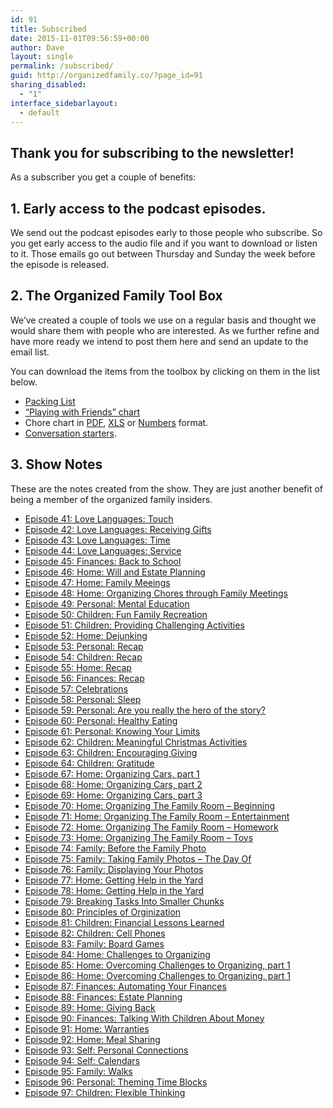 ```yaml
---
id: 91
title: Subscribed
date: 2015-11-01T09:56:59+00:00
author: Dave
layout: single
permalink: /subscribed/
guid: http://organizedfamily.co/?page_id=91
sharing_disabled:
  - "1"
interface_sidebarlayout:
  - default
---
```

## Thank you for subscribing to the newsletter!

As a subscriber you get a couple of benefits:

## 1&#46; Early access to the podcast episodes.

We send out the podcast episodes early to those people who subscribe. So you get early access to the audio file and if you want to download or listen to it. Those emails go out between Thursday and Sunday the week before the episode is released.

## 2&#46; The Organized Family Tool Box

We&#8217;ve created a couple of tools we use on a regular basis and thought we would share them with people who are interested. As we further refine and have more ready we intend to post them here and send an update to the email list.

You can download the items from the toolbox by clicking on them in the list below.

  * [Packing List](http://traffic.libsyn.com/organizedfamily/Packing_List_general.xlsx)
  * [&#8220;Playing with Friends&#8221; chart](http://traffic.libsyn.com/organizedfamily/Going_to_Play_with_friends_general.xlsx)
  * Chore chart in [PDF](http://traffic.libsyn.com/organizedfamily/chore_chart.pdf), [XLS](http://traffic.libsyn.com/organizedfamily/chore_chart.xlsx) or [Numbers](http://traffic.libsyn.com/organizedfamily/chore_chart.numbers) format.
  * [Conversation starters](http://traffic.libsyn.com/organizedfamily/dinner_conversation_starters_pdf.pdf).

## 3&#46; Show Notes

These are the notes created from the show. They are just another benefit of being a member of the organized family insiders.

  * [Episode 41: Love Languages: Touch](http://traffic.libsyn.com/organizedfamily/41-show_notes.pdf)
  * [Episode 42: Love Languages: Receiving Gifts](http://traffic.libsyn.com/organizedfamily/42-show_notes.pdf)
  * [Episode 43: Love Languages: Time](http://traffic.libsyn.com/organizedfamily/43-show_notes.pdf)
  * [Episode 44: Love Languages: Service](http://traffic.libsyn.com/organizedfamily/44-show_notes.pdf)
  * [Episode 45: Finances: Back to School](http://traffic.libsyn.com/organizedfamily/45-show_notes.pdf)
  * [Episode 46: Home: Will and Estate Planning](http://traffic.libsyn.com/organizedfamily/46-show_notes.pdf)
  * [Episode 47: Home: Family Meeings](http://traffic.libsyn.com/organizedfamily/47-show_notes.pdf)
  * [Episode 48: Home: Organizing Chores through Family Meetings](http://traffic.libsyn.com/organizedfamily/48-show_notes.pdf)
  * [Episode 49: Personal: Mental Education](http://traffic.libsyn.com/organizedfamily/49-show_notes.pdf)
  * [Episode 50: Children: Fun Family Recreation](http://traffic.libsyn.com/organizedfamily/50-show_notes.pdf)
  * [Episode 51: Children: Providing Challenging Activities](http://traffic.libsyn.com/organizedfamily/51-show_notes.pdf)
  * [Episode 52: Home: Dejunking](http://traffic.libsyn.com/organizedfamily/52-show_notes.pdf)
  * [Episode 53: Personal: Recap](http://traffic.libsyn.com/organizedfamily/53-show_notes.pdf)
  * [Episode 54: Children: Recap](http://traffic.libsyn.com/organizedfamily/54-show_notes.pdf)
  * [Episode 55: Home: Recap](http://traffic.libsyn.com/organizedfamily/55-show_notes.pdf)
  * [Episode 56: Finances: Recap](http://traffic.libsyn.com/organizedfamily/56-show_notes.pdf)
  * [Episode 57: Celebrations](http://traffic.libsyn.com/organizedfamily/57-show_notes.pdf)
  * [Episode 58: Personal: Sleep](http://traffic.libsyn.com/organizedfamily/58-show_notes.pdf)
  * [Episode 59: Personal: Are you really the hero of the story?](http://traffic.libsyn.com/organizedfamily/59-show_notes.pdf)
  * [Episode 60: Personal: Healthy Eating](http://traffic.libsyn.com/organizedfamily/60-show_notes.pdf)
  * [Episode 61: Personal: Knowing Your Limits](http://traffic.libsyn.com/organizedfamily/61-show_notes.pdf)
  * [Episode 62: Children: Meaningful Christmas Activities](http://traffic.libsyn.com/organizedfamily/062-show_notes.pdf)
  * [Episode 63: Children: Encouraging Giving](http://traffic.libsyn.com/organizedfamily/063-show_notes.pdf)
  * [Episode 64: Children: Gratitude](http://traffic.libsyn.com/organizedfamily/064-show_notes.pdf)
  * [Episode 67: Home: Organizing Cars, part 1](http://traffic.libsyn.com/organizedfamily/067-show_notes.pdf)
  * [Episode 68: Home: Organizing Cars, part 2](http://traffic.libsyn.com/organizedfamily/068-show_notes.pdf)
  * [Episode 69: Home: Organizing Cars, part 3](http://traffic.libsyn.com/organizedfamily/069-show_notes.pdf)
  * [Episode 70: Home: Organizing The Family Room &#8211; Beginning](http://traffic.libsyn.com/organizedfamily/070-show_notes.pdf)
  * [Episode 71: Home: Organizing The Family Room &#8211; Entertainment](http://traffic.libsyn.com/organizedfamily/071-show_notes.pdf)
  * [Episode 72: Home: Organizing The Family Room &#8211; Homework](http://traffic.libsyn.com/organizedfamily/072-show_notes_2.pdf)
  * [Episode 73: Home: Organizing The Family Room &#8211; Toys](http://traffic.libsyn.com/organizedfamily/073-show_notes.pdf)
  * [Episode 74: Family: Before the Family Photo](http://traffic.libsyn.com/organizedfamily/074-show_notes.pdf)
  * [Episode 75: Family: Taking Family Photos &#8211; The Day Of](http://traffic.libsyn.com/organizedfamily/075-show_notes.pdf)
  * [Episode 76: Family: Displaying Your Photos](http://traffic.libsyn.com/organizedfamily/076-show_notes.pdf)
  * [Episode 77: Home: Getting Help in the Yard](http://traffic.libsyn.com/organizedfamily/077-show_notes.pdf)
  * [Episode 78: Home: Getting Help in the Yard](http://traffic.libsyn.com/organizedfamily/078-show_notes.pdf)
  * [Episode 79: Breaking Tasks Into Smaller Chunks](http://traffic.libsyn.com/organizedfamily/079-show_notes.pdf)
  * [Episode 80: Principles of Orginization](http://traffic.libsyn.com/organizedfamily/080-show_notes.pdf)
  * [Episode 81: Children: Financial Lessons Learned](http://traffic.libsyn.com/organizedfamily/081-show_notes.pdf)
  * [Episode 82: Children: Cell Phones](http://traffic.libsyn.com/organizedfamily/082-show_notes.pdf)
  * [Episode 83: Family: Board Games](http://traffic.libsyn.com/organizedfamily/083-show_notes.pdf)
  * [Episode 84: Home: Challenges to Organizing](http://traffic.libsyn.com/organizedfamily/084-show_notes.pdf)
  * [Episode 85: Home: Overcoming Challenges to Organizing, part 1](http://traffic.libsyn.com/organizedfamily/085-show_notes.pdf)
  * [Episode 86: Home: Overcoming Challenges to Organizing, part 1](http://traffic.libsyn.com/organizedfamily/86-show_notes.pdf)
  * [Episode 87: Finances: Automating Your Finances](http://traffic.libsyn.com/organizedfamily/87-show_notes.pdf)
  * [Episode 88: Finances: Estate Planning](http://traffic.libsyn.com/organizedfamily/088-show_notes.pdf)
  * [Episode 89: Home: Giving Back](http://traffic.libsyn.com/organizedfamily/089-show_notes.pdf)
  * [Episode 90: Finances: Talking With Children About Money](http://traffic.libsyn.com/organizedfamily/090-show_notes.pdf)
  * [Episode 91: Home: Warranties](http://traffic.libsyn.com/organizedfamily/091-show_notes.pdf)
  * [Episode 92: Home: Meal Sharing](http://traffic.libsyn.com/organizedfamily/092-show_notes.pdf)
  * [Episode 93: Self: Personal Connections](http://traffic.libsyn.com/organizedfamily/093-show_notes.pdf)
  * [Episode 94: Self: Calendars](http://traffic.libsyn.com/organizedfamily/094-show_notes.pdf)
  * [Episode 95: Family: Walks](http://traffic.libsyn.com/organizedfamily/095-show_notes.pdf)
  * [Episode 96: Personal: Theming Time Blocks](http://traffic.libsyn.com/organizedfamily/096-show_notes.pdf)
  * [Episode 97: Children: Flexible Thinking](http://traffic.libsyn.com/organizedfamily/097-show_notes.pdf)
